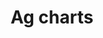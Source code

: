---
slug: ag-charts
version: v1.239.0
title: Ag charts
tags: ['App editor', 'Postgres']
image: ./ag-charts.png
description: The Ag charts component integrates the Ag charts library, enabling the visualization of data through various chart types. This component is designed to offer a flexible and powerful way to display data graphically within the application.
features:
  [
    'Chart Display: Leverages the Ag charts library to present data in a visually appealing chart format.',
    'Diverse Chart Types: Supports multiple chart types including Bar, Line, Scatter, and both Area & Range Bar that are exclusive to Enterprise Edition (because Ag charts key needed).'
  ]
docs: /docs/apps/app_configuration_settings/agcharts
---